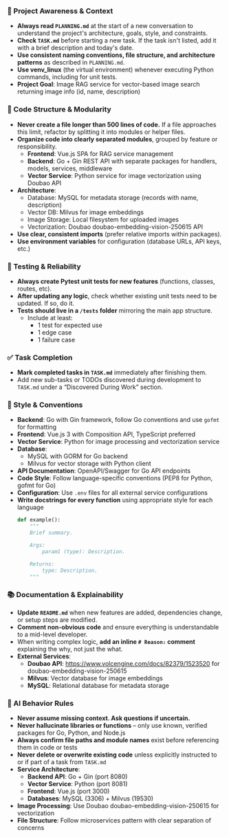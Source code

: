 ### 🔄 Project Awareness & Context
- **Always read `PLANNING.md`** at the start of a new conversation to understand the project's architecture, goals, style, and constraints.
- **Check `TASK.md`** before starting a new task. If the task isn't listed, add it with a brief description and today's date.
- **Use consistent naming conventions, file structure, and architecture patterns** as described in `PLANNING.md`.
- **Use venv_linux** (the virtual environment) whenever executing Python commands, including for unit tests.
- **Project Goal**: Image RAG service for vector-based image search returning image info (id, name, description)

### 🧱 Code Structure & Modularity
- **Never create a file longer than 500 lines of code.** If a file approaches this limit, refactor by splitting it into modules or helper files.
- **Organize code into clearly separated modules**, grouped by feature or responsibility.
  - **Frontend**: Vue.js SPA for RAG service management
  - **Backend**: Go + Gin REST API with separate packages for handlers, models, services, middleware
  - **Vector Service**: Python service for image vectorization using Doubao API
- **Architecture**: 
  - Database: MySQL for metadata storage (records with name, description)
  - Vector DB: Milvus for image embeddings
  - Image Storage: Local filesystem for uploaded images
  - Vectorization: Doubao doubao-embedding-vision-250615 API
- **Use clear, consistent imports** (prefer relative imports within packages).
- **Use environment variables** for configuration (database URLs, API keys, etc.)

### 🧪 Testing & Reliability
- **Always create Pytest unit tests for new features** (functions, classes, routes, etc).
- **After updating any logic**, check whether existing unit tests need to be updated. If so, do it.
- **Tests should live in a `/tests` folder** mirroring the main app structure.
  - Include at least:
    - 1 test for expected use
    - 1 edge case
    - 1 failure case

### ✅ Task Completion
- **Mark completed tasks in `TASK.md`** immediately after finishing them.
- Add new sub-tasks or TODOs discovered during development to `TASK.md` under a “Discovered During Work” section.

### 📎 Style & Conventions
- **Backend**: Go with Gin framework, follow Go conventions and use `gofmt` for formatting
- **Frontend**: Vue.js 3 with Composition API, TypeScript preferred
- **Vector Service**: Python for image processing and vectorization service
- **Database**: 
  - MySQL with GORM for Go backend
  - Milvus for vector storage with Python client
- **API Documentation**: OpenAPI/Swagger for Go API endpoints
- **Code Style**: Follow language-specific conventions (PEP8 for Python, gofmt for Go)
- **Configuration**: Use `.env` files for all external service configurations
- **Write docstrings for every function** using appropriate style for each language
  ```python
  def example():
      """
      Brief summary.

      Args:
          param1 (type): Description.

      Returns:
          type: Description.
      """
  ```

### 📚 Documentation & Explainability
- **Update `README.md`** when new features are added, dependencies change, or setup steps are modified.
- **Comment non-obvious code** and ensure everything is understandable to a mid-level developer.
- When writing complex logic, **add an inline `# Reason:` comment** explaining the why, not just the what.
- **External Services**:
  - **Doubao API**: https://www.volcengine.com/docs/82379/1523520 for doubao-embedding-vision-250615
  - **Milvus**: Vector database for image embeddings
  - **MySQL**: Relational database for metadata storage

### 🧠 AI Behavior Rules
- **Never assume missing context. Ask questions if uncertain.**
- **Never hallucinate libraries or functions** – only use known, verified packages for Go, Python, and Node.js
- **Always confirm file paths and module names** exist before referencing them in code or tests
- **Never delete or overwrite existing code** unless explicitly instructed to or if part of a task from `TASK.md`
- **Service Architecture**:
  - **Backend API**: Go + Gin (port 8080)
  - **Vector Service**: Python (port 8081)
  - **Frontend**: Vue.js (port 3000)
  - **Databases**: MySQL (3306) + Milvus (19530)
- **Image Processing**: Use Doubao doubao-embedding-vision-250615 for vectorization
- **File Structure**: Follow microservices pattern with clear separation of concerns